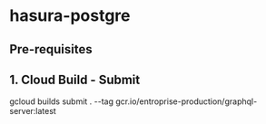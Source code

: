 # hasura-postgre

## Pre-requisites

## 1. Cloud Build - Submit
gcloud builds submit . --tag gcr.io/entroprise-production/graphql-server:latest
